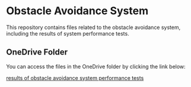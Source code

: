 # Obstacle Avoidance System

This repository contains files related to the obstacle avoidance system, including the results of system performance tests.

## OneDrive Folder

You can access the files in the OneDrive folder by clicking the link below:

[ results of obstacle avoidance system performance tests](https://epnecuador-my.sharepoint.com/:f:/g/personal/erick_loyaga_epn_edu_ec/EkyAp6Lq-QRBhzfhcKKVJ7sBWpaf7pwWlNAoOMuSSER8NA?e=c51ykH)
